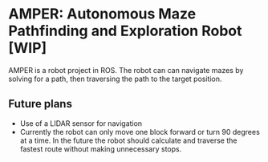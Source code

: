 # AMPER: Autonomous Maze Pathfinding and Exploration Robot [WIP]
AMPER is a robot project in ROS.
The robot can can navigate mazes by solving for a path, then traversing the path to the target position.

## Future plans
- Use of a LIDAR sensor for navigation
- Currently the robot can only move one block forward or turn 90 degrees at a time. In the future the robot should calculate and traverse the fastest route without making unnecessary stops.
